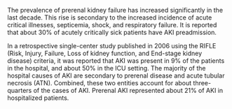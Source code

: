 The prevalence of prerenal kidney failure has increased significantly in the last decade. This rise is secondary to the increased incidence of acute critical illnesses, septicemia, shock, and respiratory failure. It is reported that about 30% of acutely critically sick patients have AKI preadmission.

In a retrospective single-center study published in 2006 using the RIFLE (Risk, Injury, Failure, Loss of kidney function, and End-stage kidney disease) criteria, it was reported that AKI was present in 9% of the patients in the hospital, and about 50% in the ICU setting. The majority of the hospital causes of AKI are secondary to prerenal disease and acute tubular necrosis (ATN). Combined, these two entities account for about three-quarters of the cases of AKI. Prerenal AKI represented about 21% of AKI in hospitalized patients.